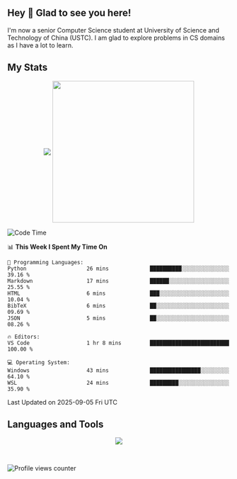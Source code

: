 ## Hey 👋  Glad to see you here!

I'm now a senior Computer Science student at University of Science and Technology of China (USTC). I am glad to explore problems in CS domains as I have a lot to learn.

## My Stats  

<p align="center">
 <img align="middle" src="https://vercel-himalalps.vercel.app/api?username=himalalps&show_icons=true&count_private=true&theme=transparent&rank_icon=github" />
 <img align="middle" src="https://vercel-himalalps.vercel.app/api/top-langs/?username=himalalps&layout=donut&theme=transparent&hide=javascript" width=320 />
</p>

<!--START_SECTION:waka-->
![Code Time](http://img.shields.io/badge/Code%20Time-1%2C547%20hrs%2016%20mins-blue)

📊 **This Week I Spent My Time On** 

```text
💬 Programming Languages: 
Python                   26 mins             ██████████░░░░░░░░░░░░░░░   39.16 % 
Markdown                 17 mins             ██████░░░░░░░░░░░░░░░░░░░   25.55 % 
HTML                     6 mins              ███░░░░░░░░░░░░░░░░░░░░░░   10.04 % 
BibTeX                   6 mins              ██░░░░░░░░░░░░░░░░░░░░░░░   09.69 % 
JSON                     5 mins              ██░░░░░░░░░░░░░░░░░░░░░░░   08.26 % 

🔥 Editors: 
VS Code                  1 hr 8 mins         █████████████████████████   100.00 % 

💻 Operating System: 
Windows                  43 mins             ████████████████░░░░░░░░░   64.10 % 
WSL                      24 mins             █████████░░░░░░░░░░░░░░░░   35.90 % 
```


 Last Updated on 2025-09-05 Fri UTC
<!--END_SECTION:waka-->

## Languages and Tools

<p align="center">
 <img src="https://skillicons.dev/icons?i=css,html,cpp,c,python,rust,mysql,androidstudio,bash,pytorch,linux,docker,git,md,latex,photoshop,premiere&perline=20" />
</p>

<br/>

![Profile views counter](https://komarev.com/ghpvc/?username=himalalps&&style=flat-square)

<!-- <div align="center">Generated using <a href="https://profilinator.rishav.dev/" target="_blank">Github Profilinator</a></div> -- >
